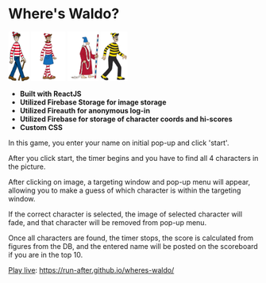 # Where's Waldo?

<img src='https://github.com/run-after/wheres-waldo/blob/main/src/media/waldo.png' alt='waldo' height='100px' />
  
<img src='https://github.com/run-after/wheres-waldo/blob/main/src/media/wilma.png' alt='wilma' height='100px' />
  
<img src='https://github.com/run-after/wheres-waldo/blob/main/src/media/wizard.png' alt='wizard' height='100px' />
  
<img src='https://github.com/run-after/wheres-waldo/blob/main/src/media/odlaw.png' alt='odlaw' height='100px' />
  
- **Built with ReactJS**
- **Utilized Firebase Storage for image storage**
- **Utilized Fireauth for anonymous log-in**
- **Utilized Firebase for storage of character coords and hi-scores**
- **Custom CSS**

In this game, you enter your name on initial pop-up and click 'start'.

After you click start, the timer begins and you have to find all 4 characters in the picture.

After clicking on image, a targeting window and pop-up menu will appear, allowing you to make a guess of which character is within the targeting window.

If the correct character is selected, the image of selected character will fade, and that character will be removed from pop-up menu.

Once all characters are found, the timer stops, the score is calculated from figures from the DB, and the entered name will be posted on the scoreboard if you are in the top 10.

[Play live](https://run-after.github.io/wheres-waldo/): https://run-after.github.io/wheres-waldo/
